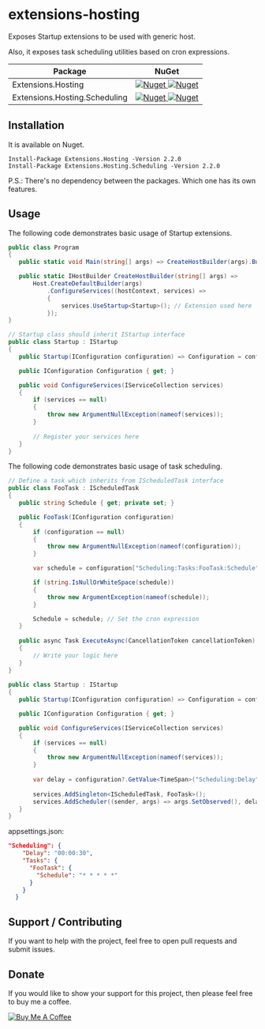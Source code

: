 # extensions-hosting

Exposes Startup extensions to be used with generic host.

Also, it exposes task scheduling utilities based on cron expressions.

 | Package | NuGet |
 | ------- | ----- |
 | Extensions.Hosting | [![Nuget](https://img.shields.io/badge/nuget-v2.2.0-blue) ![Nuget](https://img.shields.io/nuget/dt/Extensions.Hosting)](https://www.nuget.org/packages/Extensions.Hosting/2.2.0) |
 | Extensions.Hosting.Scheduling | [![Nuget](https://img.shields.io/badge/nuget-v2.2.0-blue) ![Nuget](https://img.shields.io/nuget/dt/Extensions.Hosting.Scheduling)](https://www.nuget.org/packages/Extensions.Hosting.Scheduling/2.2.0) |

## Installation

It is available on Nuget.

```
Install-Package Extensions.Hosting -Version 2.2.0
Install-Package Extensions.Hosting.Scheduling -Version 2.2.0
```

P.S.: There's no dependency between the packages. Which one has its own features.

## Usage

The following code demonstrates basic usage of Startup extensions.

```C#
public class Program
{
   public static void Main(string[] args) => CreateHostBuilder(args).Build().Run();

   public static IHostBuilder CreateHostBuilder(string[] args) =>
       Host.CreateDefaultBuilder(args)
           .ConfigureServices((hostContext, services) =>
           {
               services.UseStartup<Startup>(); // Extension used here
           });
}

// Startup class should inherit IStartup interface
public class Startup : IStartup
{
   public Startup(IConfiguration configuration) => Configuration = configuration;

   public IConfiguration Configuration { get; }

   public void ConfigureServices(IServiceCollection services)
   {
       if (services == null)
       {
           throw new ArgumentNullException(nameof(services));
       }
       
       // Register your services here
   }
}
```

The following code demonstrates basic usage of task scheduling.

```C#
// Define a task which inherits from IScheduledTask interface
public class FooTask : IScheduledTask
{
   public string Schedule { get; private set; }

   public FooTask(IConfiguration configuration)
   {
       if (configuration == null)
       {
           throw new ArgumentNullException(nameof(configuration));
       }

       var schedule = configuration["Scheduling:Tasks:FooTask:Schedule"];

       if (string.IsNullOrWhiteSpace(schedule))
       {
           throw new ArgumentException(nameof(schedule));
       }

       Schedule = schedule; // Set the cron expression
   }
   
   public async Task ExecuteAsync(CancellationToken cancellationToken)
   {
       // Write your logic here
   }
}
 
public class Startup : IStartup
{
   public Startup(IConfiguration configuration) => Configuration = configuration;

   public IConfiguration Configuration { get; }

   public void ConfigureServices(IServiceCollection services)
   {
       if (services == null)
       {
           throw new ArgumentNullException(nameof(services));
       }
       
       var delay = configuration?.GetValue<TimeSpan>("Scheduling:Delay");
       
       services.AddSingleton<IScheduledTask, FooTask>();
       services.AddScheduler((sender, args) => args.SetObserved(), delay);
   }
}
```

appsettings.json:
```JSON
"Scheduling": {
    "Delay": "00:00:30",
    "Tasks": {
      "FooTask": {
        "Schedule": "* * * * *"
      }
    }
  }
```

## Support / Contributing
If you want to help with the project, feel free to open pull requests and submit issues. 

## Donate

If you would like to show your support for this project, then please feel free to buy me a coffee.

<a href="https://www.buymeacoffee.com/fernandolima" target="_blank"><img src="https://www.buymeacoffee.com/assets/img/custom_images/white_img.png" alt="Buy Me A Coffee" style="height: auto !important;width: auto !important;" ></a>
